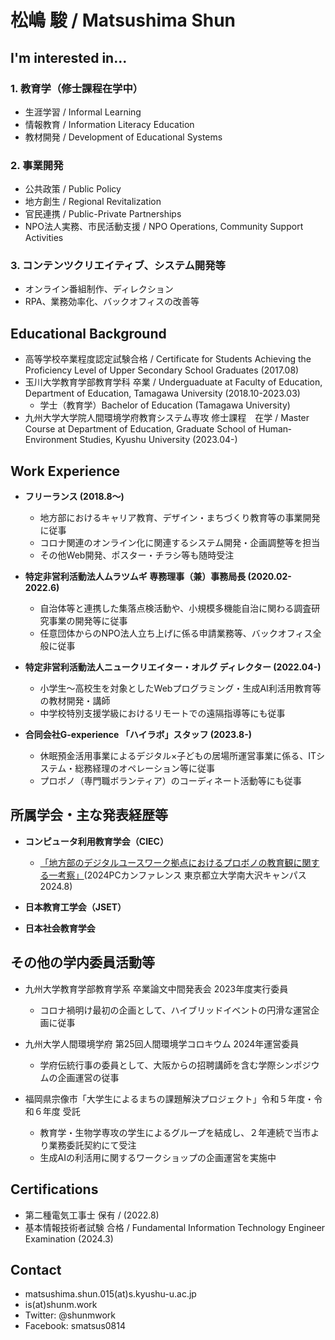 # 松嶋 駿 / Matsushima Shun

## I'm interested in...

### 1. 教育学（修士課程在学中）
- 生涯学習 / Informal Learning
- 情報教育 / Information Literacy Education
- 教材開発 / Development of Educational Systems

### 2. 事業開発
- 公共政策 / Public Policy
- 地方創生 / Regional Revitalization
- 官民連携 / Public-Private Partnerships
- NPO法人実務、市民活動支援 / NPO Operations, Community Support Activities

### 3. コンテンツクリエイティブ、システム開発等
- オンライン番組制作、ディレクション
- RPA、業務効率化、バックオフィスの改善等

## Educational Background
- 高等学校卒業程度認定試験合格 / Certificate for Students Achieving the Proficiency Level of Upper Secondary School Graduates (2017.08)
- 玉川大学教育学部教育学科 卒業 / Underguaduate at Faculty of Education, Department of Education, Tamagawa University (2018.10-2023.03)
  - 学士（教育学）Bachelor of Education (Tamagawa University)
- 九州大学大学院人間環境学府教育システム専攻 修士課程　在学 / Master Course at Department of Education, Graduate School of Human‐Environment Studies, Kyushu University (2023.04-)

## Work Experience
- **フリーランス (2018.8〜)**
  - 地方部におけるキャリア教育、デザイン・まちづくり教育等の事業開発に従事
  - コロナ関連のオンライン化に関連するシステム開発・企画調整等を担当
  - その他Web開発、ポスター・チラシ等も随時受注

- **特定非営利活動法人ムラツムギ 専務理事（兼）事務局長 (2020.02-2022.6)**
  - 自治体等と連携した集落点検活動や、小規模多機能自治に関わる調査研究事業の開発等に従事
  - 任意団体からのNPO法人立ち上げに係る申請業務等、バックオフィス全般に従事

- **特定非営利活動法人ニュークリエイター・オルグ ディレクター (2022.04-)**
  - 小学生〜高校生を対象としたWebプログラミング・生成AI利活用教育等の教材開発・講師
  - 中学校特別支援学級におけるリモートでの遠隔指導等にも従事

- **合同会社G-experience 「ハイラボ」スタッフ (2023.8-)**
  - 休眠預金活用事業によるデジタル×子どもの居場所運営事業に係る、ITシステム・総務経理のオペレーション等に従事
  - プロボノ（専門職ボランティア）のコーディネート活動等にも従事

## 所属学会・主な発表経歴等
- **コンピュータ利用教育学会（CIEC）**
  - [「地方部のデジタルユースワーク拠点におけるプロボノの教育観に関する一考察」](https://conference.ciec.or.jp/2024pcc/program/subcommittee/presentation/pcc069.html)(2024PCカンファレンス 東京都立大学南大沢キャンパス 2024.8)
  
- **日本教育工学会（JSET）**
  
- **日本社会教育学会**

## その他の学内委員活動等
- 九州大学教育学部教育学系 卒業論文中間発表会 2023年度実行委員
  - コロナ禍明け最初の企画として、ハイブリッドイベントの円滑な運営企画に従事

- 九州大学人間環境学府 第25回人間環境学コロキウム 2024年運営委員
  - 学府伝統行事の委員として、大阪からの招聘講師を含む学際シンポジウムの企画運営の従事

- 福岡県宗像市「大学生によるまちの課題解決プロジェクト」令和５年度・令和６年度 受託
  - 教育学・生物学専攻の学生によるグループを結成し、２年連続で当市より業務委託契約にて受注
  - 生成AIの利活用に関するワークショップの企画運営を実施中

## Certifications
- 第二種電気工事士 保有 / (2022.8)
- 基本情報技術者試験 合格 / Fundamental Information Technology Engineer Examination (2024.3)

## Contact
- matsushima.shun.015(at)s.kyushu-u.ac.jp
- is(at)shunm.work
- Twitter: @shunmwork
- Facebook: smatsus0814


<!-- Google tag (gtag.js) -->
<script async src="https://www.googletagmanager.com/gtag/js?id=G-TXCVH9YR94"></script>
<script>
  window.dataLayer = window.dataLayer || [];
  function gtag(){dataLayer.push(arguments);}
  gtag('js', new Date());
  gtag('config', 'G-TXCVH9YR94');
</script>

<head>
  <!-- OGP Meta Tags -->
  <meta property="og:title" content="松嶋 駿 / Matsushima Shun">
  <meta property="og:description" content="九州大学大学院人間環境学府教育システム専攻 修士課程　在学 / Master Course at Department of Education, Graduate School of Human‐Environment Studies, Kyushu University (2023.04-)">
  <meta property="og:url" content="https://shunm.work">
  <meta property="og:type" content="website"> <!-- タイプは用途に合わせて変更 -->
  <meta property="og:site_name" content="松嶋 駿 / Matsushima Shun">
  <meta property="og:locale" content="ja_JP"> <!-- 言語設定 -->
</head>